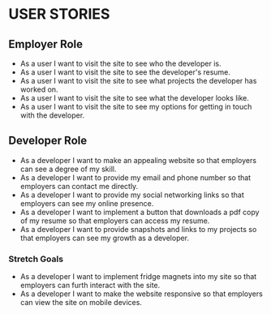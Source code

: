 # USER STORIES

## Employer Role
* As a user I want to visit the site to see who the developer is.
* As a user I want to visit the site to see the developer's resume.
* As a user I want to visit the site to see what projects the developer has worked on.
* As a user I want to visit the site to see what the developer looks like.
* As a user I want to visit the site to see my options for getting in touch with the developer.

## Developer Role
* As a developer I want to make an appealing website so that employers can see a degree of my skill.
* As a developer I want to provide my email and phone number so that employers can contact me directly.
* As a developer I want to provide my social networking links so that employers can see my online presence.
* As a developer I want to implement a button that downloads a pdf copy of my resume so that employers can access my resume.
* As a developer I want to provide snapshots and links to my projects so that employers can see my growth as a developer.

### Stretch Goals
* As a developer I want to implement fridge magnets into my site so that employers can furth interact with the site.
* As a developer I want to make the website responsive so that employers can view the site on mobile devices.